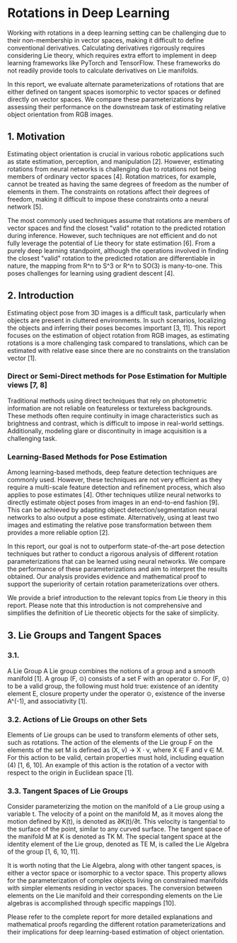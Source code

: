 # Rotations in Deep Learning

Working with rotations in a deep learning setting can be challenging due to their non-membership in vector spaces, making it difficult to define conventional derivatives. Calculating derivatives rigorously requires considering Lie theory, which requires extra effort to implement in deep learning frameworks like PyTorch and TensorFlow. These frameworks do not readily provide tools to calculate derivatives on Lie manifolds. 

In this report, we evaluate alternate parameterizations of rotations that are either defined on tangent spaces isomorphic to vector spaces or defined directly on vector spaces. We compare these parameterizations by assessing their performance on the downstream task of estimating relative object orientation from RGB images.

## 1. Motivation
Estimating object orientation is crucial in various robotic applications such as state estimation, perception, and manipulation [2]. However, estimating rotations from neural networks is challenging due to rotations not being members of ordinary vector spaces [4]. Rotation matrices, for example, cannot be treated as having the same degrees of freedom as the number of elements in them. The constraints on rotations affect their degrees of freedom, making it difficult to impose these constraints onto a neural network [5]. 

The most commonly used techniques assume that rotations are members of vector spaces and find the closest "valid" rotation to the predicted rotation during inference. However, such techniques are not efficient and do not fully leverage the potential of Lie theory for state estimation [6]. From a purely deep learning standpoint, although the operations involved in finding the closest "valid" rotation to the predicted rotation are differentiable in nature, the mapping from R^n to S^3 or R^n to SO(3) is many-to-one. This poses challenges for learning using gradient descent [4].

## 2. Introduction
Estimating object pose from 3D images is a difficult task, particularly when objects are present in cluttered environments. In such scenarios, localizing the objects and inferring their poses becomes important [3, 11]. This report focuses on the estimation of object rotation from RGB images, as estimating rotations is a more challenging task compared to translations, which can be estimated with relative ease since there are no constraints on the translation vector [1].

### Direct or Semi-Direct methods for Pose Estimation for Multiple views [7, 8]
Traditional methods using direct techniques that rely on photometric information are not reliable on featureless or textureless backgrounds. These methods often require continuity in image characteristics such as brightness and contrast, which is difficult to impose in real-world settings. Additionally, modeling glare or discontinuity in image acquisition is a challenging task.

### Learning-Based Methods for Pose Estimation
Among learning-based methods, deep feature detection techniques are commonly used. However, these techniques are not very efficient as they require a multi-scale feature detection and refinement process, which also applies to pose estimates [4]. Other techniques utilize neural networks to directly estimate object poses from images in an end-to-end fashion [9]. This can be achieved by adapting object detection/segmentation neural networks to also output a pose estimate. Alternatively, using at least two images and estimating the relative pose transformation between them provides a more reliable option [2].

In this report, our goal is not to outperform state-of-the-art pose detection techniques but rather to conduct a rigorous analysis of different rotation parameterizations that can be learned using neural networks. We compare the performance of these parameterizations and aim to interpret the results obtained. Our analysis provides evidence and mathematical proof to support the superiority of certain rotation parameterizations over others. 

We provide a brief introduction to the relevant topics from Lie theory in this report. Please note that this introduction is not comprehensive and simplifies the definition of Lie theoretic objects for the sake of simplicity.

## 3. Lie Groups and Tangent Spaces
### 3.1.

 A Lie Group
A Lie group combines the notions of a group and a smooth manifold [1]. A group (F, ⊙) consists of a set F with an operator ⊙. For (F, ⊙) to be a valid group, the following must hold true: existence of an identity element E, closure property under the operator ⊙, existence of the inverse A^(-1), and associativity [1].

### 3.2. Actions of Lie Groups on other Sets
Elements of Lie groups can be used to transform elements of other sets, such as rotations. The action of the elements of the Lie group F on the elements of the set M is defined as (X, v) → X · v, where X ∈ F and v ∈ M. For this action to be valid, certain properties must hold, including equation (4) [1, 6, 10]. An example of this action is the rotation of a vector with respect to the origin in Euclidean space [1].

### 3.3. Tangent Spaces of Lie Groups
Consider parameterizing the motion on the manifold of a Lie group using a variable t. The velocity of a point on the manifold M, as it moves along the motion defined by K(t), is denoted as ∂K(t)/∂t. This velocity is tangential to the surface of the point, similar to any curved surface. The tangent space of the manifold M at K is denoted as TK M. The special tangent space at the identity element of the Lie group, denoted as TE M, is called the Lie Algebra of the group [1, 6, 10, 11].

It is worth noting that the Lie Algebra, along with other tangent spaces, is either a vector space or isomorphic to a vector space. This property allows for the parameterization of complex objects living on constrained manifolds with simpler elements residing in vector spaces. The conversion between elements on the Lie manifold and their corresponding elements on the Lie algebras is accomplished through specific mappings [10].

Please refer to the complete report for more detailed explanations and mathematical proofs regarding the different rotation parameterizations and their implications for deep learning-based estimation of object orientation.

